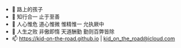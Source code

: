 - 👋 路上的孩子
- 👀 知行合一 止于至善
- 🌱 人心惟危 道心惟微 惟精惟一 允执厥中
- 💞️ 人生之败 非傲即惰 天道酬勤 勤则百弊皆除
- 📫 https://kid-on-the-road.github.io  |  kid_on_the_road@icloud.com

